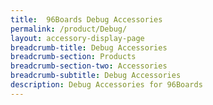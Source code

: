 ```yaml
---
title:  96Boards Debug Accessories
permalink: /product/Debug/
layout: accessory-display-page
breadcrumb-title: Debug Accessories
breadcrumb-section: Products
breadcrumb-section-two: Accessories
breadcrumb-subtitle: Debug Accessories
description: Debug Accessories for 96Boards
---
```

